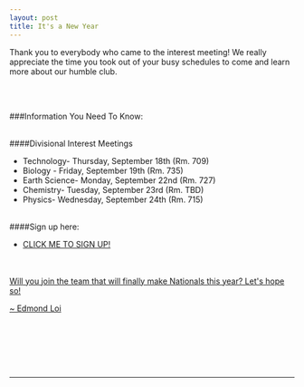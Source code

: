 ```yaml
---
layout: post
title: It's a New Year
---
```



Thank you to everybody who came to the interest meeting! We really appreciate the time you took out of your busy schedules to come and learn more about our humble club.

<br><br>

###Information You Need To Know:

<br>
####Divisional Interest Meetings

- Technology- Thursday, September 18th (Rm. 709)
- Biology - Friday, September 19th (Rm. 735)
- Earth Science- Monday, September 22nd (Rm. 727)
- Chemistry- Tuesday, September 23rd (Rm. TBD)
- Physics- Wednesday, September 24th (Rm. 715)

<br>
####Sign up here:

- <a href="http://stuyscioly.github.io/signup"> CLICK ME TO SIGN UP!


<br><br>
Will you join the team that will finally make Nationals this year?
Let's hope so!

~ Edmond Loi

<br>
<br>
<br>
<br>
<br>
<hr>
<br>
<br>
<br>
<br>
<br>

